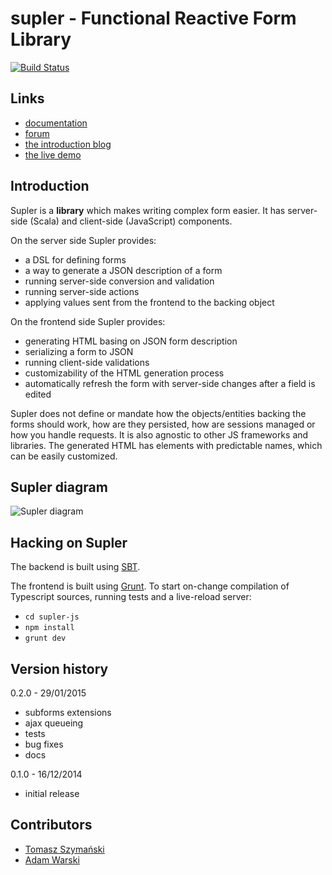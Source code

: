 # supler - Functional Reactive Form Library

[![Build Status](https://travis-ci.org/softwaremill/supler.svg?branch=master)](https://travis-ci.org/softwaremill/supler)

## Links

* [documentation](http://docs.supler.io)
* [forum](https://groups.google.com/forum/#!forum/supler)
* [the introduction blog](http://www.warski.org/blog/2014/09/introducing-supler-a-functional-reactive-form-library/)
* [the live demo](http://supler.softwaremill.com/)

## Introduction

Supler is a **library** which makes writing complex form easier. It has server-side (Scala) and client-side
(JavaScript) components.

On the server side Supler provides:

* a DSL for defining forms
* a way to generate a JSON description of a form
* running server-side conversion and validation
* running server-side actions
* applying values sent from the frontend to the backing object

On the frontend side Supler provides:

* generating HTML basing on JSON form description
* serializing a form to JSON
* running client-side validations
* customizability of the HTML generation process
* automatically refresh the form with server-side changes after a field is edited

Supler does not define or mandate how the objects/entities backing the forms should work, how are they persisted,
how are sessions managed or how you handle requests. It is also agnostic to other JS frameworks and libraries. The
generated HTML has elements with predictable names, which can be easily customized.

## Supler diagram

![Supler diagram](https://raw.githubusercontent.com/softwaremill/supler/master/design/supler%20diagram.png)

## Hacking on Supler

The backend is built using [SBT](http://www.scala-sbt.org).

The frontend is built using [Grunt](http://gruntjs.com). To start on-change compilation of Typescript sources,
running tests and a live-reload server:

* `cd supler-js`
* `npm install`
* `grunt dev`

## Version history

0.2.0 - 29/01/2015

* subforms extensions
* ajax queueing
* tests
* bug fixes
* docs

0.1.0 - 16/12/2014

* initial release

## Contributors

* [Tomasz Szymański](http://twitter.com/szimano)
* [Adam Warski](http://twitter.com/adamwarski)